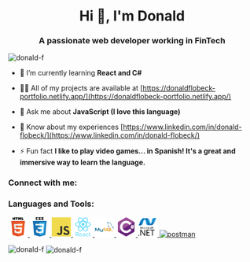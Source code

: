 <h1 align="center">Hi 👋, I'm Donald</h1>
<h3 align="center">A passionate web developer working in FinTech</h3>

<p align="left"> <img src="https://komarev.com/ghpvc/?username=donald-f&label=Profile%20views&color=0e75b6&style=flat" alt="donald-f" /> </p>

- 🌱 I’m currently learning **React and C#**

- 👨‍💻 All of my projects are available at [https://donaldflobeck-portfolio.netlify.app/](https://donaldflobeck-portfolio.netlify.app/)

- 💬 Ask me about **JavaScript (I love this language)**

- 📄 Know about my experiences [https://www.linkedin.com/in/donald-flobeck/](https://www.linkedin.com/in/donald-flobeck/)

- ⚡ Fun fact **I like to play video games... in Spanish! It's a great and immersive way to learn the language.**

<h3 align="left">Connect with me:</h3>
<p align="left">
</p>

<h3 align="left">Languages and Tools:</h3>
<p align="left">
   <a href="https://www.w3.org/html/" target="_blank" rel="noreferrer">
      <img
        src="https://raw.githubusercontent.com/devicons/devicon/master/icons/html5/html5-original-wordmark.svg"
        alt="html5"
        width="40"
        height="40"
      />
    </a>
   <a href="https://www.w3schools.com/css/" target="_blank" rel="noreferrer">
    <img
      src="https://raw.githubusercontent.com/devicons/devicon/master/icons/css3/css3-original-wordmark.svg"
      alt="css3"
      width="40"
      height="40"
    />
  <a
    href="https://developer.mozilla.org/en-US/docs/Web/JavaScript"
    target="_blank"
    rel="noreferrer"
  >
    <img
      src="https://raw.githubusercontent.com/devicons/devicon/master/icons/javascript/javascript-original.svg"
      alt="javascript"
      width="40"
      height="40"
    />
  </a>
  <a href="https://reactjs.org/" target="_blank" rel="noreferrer">
    <img
      src="https://raw.githubusercontent.com/devicons/devicon/master/icons/react/react-original-wordmark.svg"
      alt="react"
      width="40"
      height="40"
    />
  </a>
  <a href="https://www.mysql.com/" target="_blank" rel="noreferrer">
   <img
     src="https://raw.githubusercontent.com/devicons/devicon/master/icons/mysql/mysql-original-wordmark.svg"
     alt="mysql"
     width="40"
     height="40"
   />
 </a>

  <a href="https://www.w3schools.com/cs/" target="_blank" rel="noreferrer">
   <img
     src="https://raw.githubusercontent.com/devicons/devicon/master/icons/csharp/csharp-original.svg"
     alt="csharp"
     width="40"
     height="40"
   />
 </a>
  <a href="https://dotnet.microsoft.com/" target="_blank" rel="noreferrer">
    <img
      src="https://raw.githubusercontent.com/devicons/devicon/master/icons/dot-net/dot-net-original-wordmark.svg"
      alt="dotnet"
      width="40"
      height="40"
    />
  </a>
          <a href="https://postman.com" target="_blank" rel="noreferrer">
    <img
      src="https://www.vectorlogo.zone/logos/getpostman/getpostman-icon.svg"
      alt="postman"
      width="40"
      height="40"
    />
  </a>
</p>
</a>
<p>
  <img
    align="left"
    src="https://github-readme-stats.vercel.app/api/top-langs?username=donald-f&show_icons=true&locale=en&layout=compact"
    alt="donald-f"
  />
</p>

<p>
  &nbsp;<img
    align="center"
    src="https://github-readme-stats.vercel.app/api?username=donald-f&show_icons=true&locale=en"
    alt="donald-f"
  />
</p>
